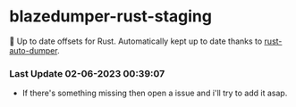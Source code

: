 # blazedumper-rust-staging

🚀 Up to date offsets for Rust. Automatically kept up to date thanks to [rust-auto-dumper](https://github.com/Akandesh/rust-auto-dumper).


### Last Update 02-06-2023 00:39:07
- If there's something missing then open a issue and i'll try to add it asap.